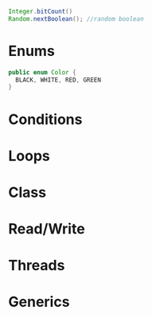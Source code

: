
```java
Integer.bitCount()
Random.nextBoolean(); //random boolean
```
# Enums
```java
public enum Color {
  BLACK, WHITE, RED, GREEN
}
```
# Conditions
# Loops
# Class
# Read/Write
# Threads
# Generics

